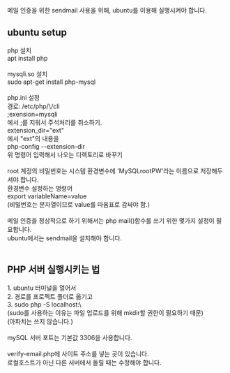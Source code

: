 메일 인증을 위한 sendmail 사용을 위해, ubuntu를 이용해 실행시켜야 합니다.
<h2>ubuntu setup</h2>
php 설치<br>
apt install php<br>
<br>
mysqli.so 설치<br>
sudo apt-get install php-mysql<br>
<br>
php.ini 설정<br>
경로: /etc/php/\<version\>/cli<br>
;exension=mysqli<br>
에서 ;를 지워서 주석처리를 취소하기.<br>
extension_dir="ext"<br>
에서 "ext"의 내용을<br>
php-config --extension-dir<br>
위 명령어 입력해서 나오는 디렉토리로 바꾸기 <br>
<br>
root 계정의 비밀번호는 시스템 환경변수에 'MySQLrootPW'라는 이름으로 저장해두셔야 합니다.<br>
환경변수 설정하는 명령어<br>
export variableName=value<br>
(비밀번호는 문자열이므로 value를 따옴표로 감싸야 함.)<br>
<br>
메일 인증을 정상적으로 하기 위해서는 php mail()함수를 쓰기 위한 몇가지 설정이 필요합니다.<br>
ubuntu에서는 sendmail을 설치해야 합니다.<br>
<br>
<h2>PHP 서버 실행시키는 법</h2>
1. ubuntu 터미널을 열어서<br>
2. 경로를 프로젝트 폴더로 옮기고<br>
3. sudo php -S localhost:\<port\><br>
(sudo를 사용하는 이유는 파일 업로드를 위해 mkdir할 권한이 필요하기 때문)<br>
(아파치는 쓰지 않습니다.)<br>
<br>
mySQL 서버 포트는 기본값 3306을 사용합니다.<br>
<br>
verify-email.php에 사이트 주소를 넣는 곳이 있습니다.<br>
로컬호스트가 아닌 다른 서버에서 돌릴 때는 수정해야 합니다.<br>
